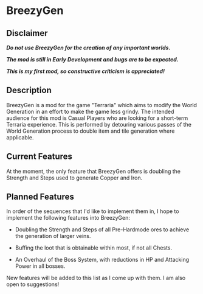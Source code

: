 # BreezyGen

## Disclaimer

***Do not use BreezyGen for the creation of any important worlds.***

***The mod is still in Early Development and bugs are to be expected.***

***This is my first mod, so constructive criticism is appreciated!***

## Description

BreezyGen is a mod for the game "Terraria" which aims to modify the World
Generation in an effort to make the game less grindy. The intended audience
for this mod is Casual Players who are looking for a short-term Terraria
experience. This is performed by detouring various passes of the World Generation
process to double item and tile generation where applicable.

## Current Features

At the moment, the only feature that BreezyGen offers is doubling the Strength
and Steps used to generate Copper and Iron.

## Planned Features

In order of the sequences that I'd like to implement them in, I hope to implement
the following features into BreezyGen:

- Doubling the Strength and Steps of all Pre-Hardmode ores to achieve the generation
of larger veins.

- Buffing the loot that is obtainable within most, if not all Chests.

- An Overhaul of the Boss System, with reductions in HP and Attacking Power in all
bosses.

New features will be added to this list as I come up with them. I am also open to
suggestions!
